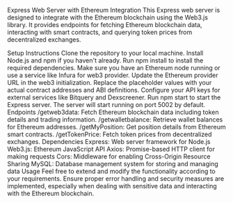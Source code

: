 
Express Web Server with Ethereum Integration
This Express web server is designed to integrate with the Ethereum blockchain using the Web3.js library. It provides endpoints for fetching Ethereum blockchain data, interacting with smart contracts, and querying token prices from decentralized exchanges.

Setup Instructions
Clone the repository to your local machine.
Install Node.js and npm if you haven't already.
Run npm install to install the required dependencies.
Make sure you have an Ethereum node running or use a service like Infura for web3 provider.
Update the Ethereum provider URL in the web3 initialization.
Replace the placeholder values with your actual contract addresses and ABI definitions.
Configure your API keys for external services like Bitquery and Dexscreener.
Run npm start to start the Express server.
The server will start running on port 5002 by default.
Endpoints
/getweb3data: Fetch Ethereum blockchain data including token details and trading information.
/getwalletbalance: Retrieve wallet balances for Ethereum addresses.
/getMyPosition: Get position details from Ethereum smart contracts.
/getTokenPrice: Fetch token prices from decentralized exchanges.
Dependencies
Express: Web server framework for Node.js
Web3.js: Ethereum JavaScript API
Axios: Promise-based HTTP client for making requests
Cors: Middleware for enabling Cross-Origin Resource Sharing
MySQL: Database management system for storing and managing data
Usage
Feel free to extend and modify the functionality according to your requirements. Ensure proper error handling and security measures are implemented, especially when dealing with sensitive data and interacting with the Ethereum blockchain.
